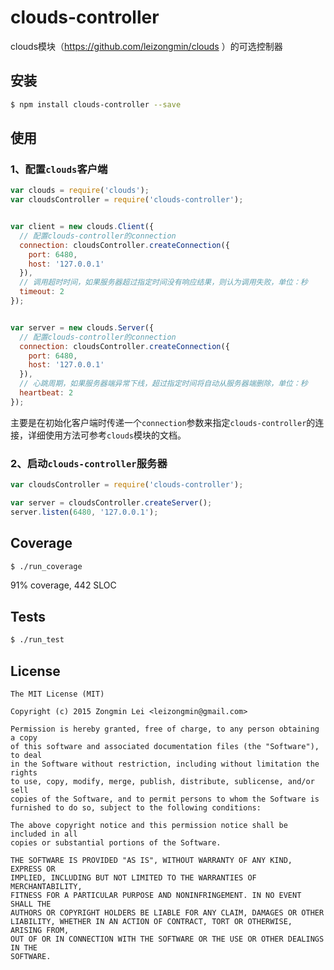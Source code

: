 # clouds-controller
clouds模块（https://github.com/leizongmin/clouds ）的可选控制器

## 安装

```bash
$ npm install clouds-controller --save
```


## 使用

### 1、配置`clouds`客户端

```javascript
var clouds = require('clouds');
var cloudsController = require('clouds-controller');


var client = new clouds.Client({
  // 配置clouds-controller的connection
  connection: cloudsController.createConnection({
    port: 6480,
    host: '127.0.0.1'
  }),
  // 调用超时时间，如果服务器超过指定时间没有响应结果，则认为调用失败，单位：秒
  timeout: 2
});


var server = new clouds.Server({
  // 配置clouds-controller的connection
  connection: cloudsController.createConnection({
    port: 6480,
    host: '127.0.0.1'
  }),
  // 心跳周期，如果服务器端异常下线，超过指定时间将自动从服务器端删除，单位：秒
  heartbeat: 2
});
```

主要是在初始化客户端时传递一个`connection`参数来指定`clouds-controller`的连接，详细使用方法可参考`clouds`模块的文档。

### 2、启动`clouds-controller`服务器

```javascript
var cloudsController = require('clouds-controller');

var server = cloudsController.createServer();
server.listen(6480, '127.0.0.1');
```


## Coverage

```bash
$ ./run_coverage
```

91% coverage, 442 SLOC


## Tests

```bash
$ ./run_test
```


## License

```
The MIT License (MIT)

Copyright (c) 2015 Zongmin Lei <leizongmin@gmail.com>

Permission is hereby granted, free of charge, to any person obtaining a copy
of this software and associated documentation files (the "Software"), to deal
in the Software without restriction, including without limitation the rights
to use, copy, modify, merge, publish, distribute, sublicense, and/or sell
copies of the Software, and to permit persons to whom the Software is
furnished to do so, subject to the following conditions:

The above copyright notice and this permission notice shall be included in all
copies or substantial portions of the Software.

THE SOFTWARE IS PROVIDED "AS IS", WITHOUT WARRANTY OF ANY KIND, EXPRESS OR
IMPLIED, INCLUDING BUT NOT LIMITED TO THE WARRANTIES OF MERCHANTABILITY,
FITNESS FOR A PARTICULAR PURPOSE AND NONINFRINGEMENT. IN NO EVENT SHALL THE
AUTHORS OR COPYRIGHT HOLDERS BE LIABLE FOR ANY CLAIM, DAMAGES OR OTHER
LIABILITY, WHETHER IN AN ACTION OF CONTRACT, TORT OR OTHERWISE, ARISING FROM,
OUT OF OR IN CONNECTION WITH THE SOFTWARE OR THE USE OR OTHER DEALINGS IN THE
SOFTWARE.
```
